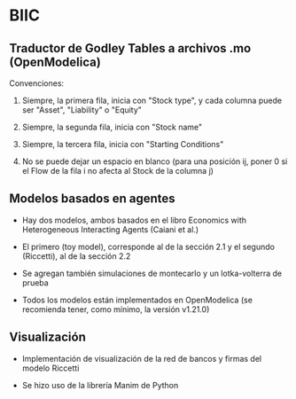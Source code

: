 # BIIC
## Traductor de Godley Tables a archivos .mo (OpenModelica) 

Convenciones: 

1. Siempre, la primera fila, inicia con "Stock type", y cada columna puede ser "Asset", "Liability" o "Equity"
 
2. Siempre, la segunda fila, inicia con "Stock name"

3. Siempre, la tercera fila, inicia con "Starting Conditions"

4. No se puede dejar un espacio en blanco (para una posición ij, poner 0 si el Flow de la fila i no afecta al Stock de la columna j)

## Modelos basados en agentes 

- Hay dos modelos, ambos basados en el libro Economics with Heterogeneous Interacting Agents (Caiani et al.)

- El primero (toy model), corresponde al de la sección 2.1 y el segundo (Riccetti), al de la sección 2.2 

- Se agregan también simulaciones de montecarlo y un lotka-volterra de prueba

- Todos los modelos están implementados en OpenModelica (se recomienda tener, como mínimo, la versión v1.21.0) 

## Visualización 
 
- Implementación de visualización de la red de bancos y firmas del modelo Riccetti 

- Se hizo uso de la librería Manim de Python
